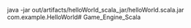 java -jar out/artifacts/helloWorld_scala_jar/helloWorld.scala.jar com.example.HelloWorld# Game_Engine_Scala
